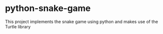 # python-snake-game
This project implements the snake game using python and makes use of the Turtle library
